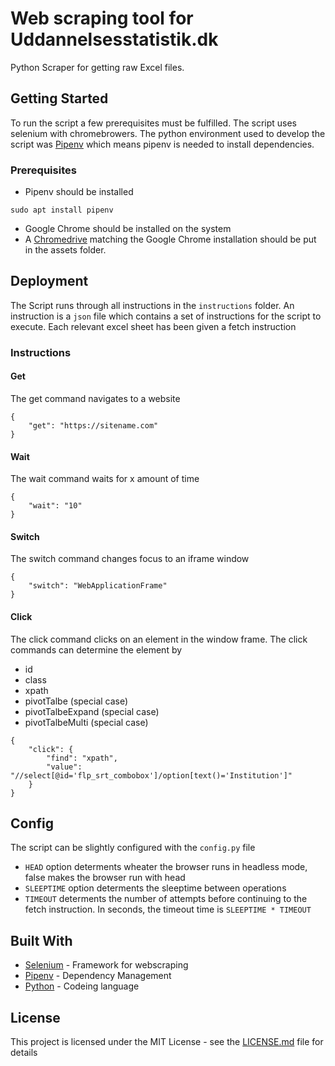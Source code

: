 # Web scraping tool for Uddannelsesstatistik.dk

Python Scraper for getting raw Excel files. 

## Getting Started

To run the script a few prerequisites must be fulfilled. The script uses selenium with chromebrowers. The python environment used to develop the script was [Pipenv](https://github.com/pypa/pipenv) which means pipenv is needed to install dependencies.

### Prerequisites

* Pipenv should be installed 
```
sudo apt install pipenv
```
* Google Chrome should be installed on the system 
* A [Chromedrive](https://chromedriver.chromium.org/) matching the Google Chrome installation should be put in the assets folder. 

## Deployment

The Script runs through all instructions in the `instructions` folder. An instruction is a `json` file which contains a set of instructions for the script to execute. Each relevant excel sheet has been given a fetch instruction 

### Instructions

#### Get
The get command navigates to a website

```
{
    "get": "https://sitename.com"
}
```

#### Wait
The wait command waits for x amount of time

```
{
    "wait": "10"
}
```

#### Switch
The switch command changes focus to an iframe window

```
{
    "switch": "WebApplicationFrame"
}
```

#### Click
The click command clicks on an element in the window frame. The click commands can determine the element by
* id
* class
* xpath
* pivotTalbe (special case)
* pivotTalbeExpand (special case)
* pivotTalbeMulti (special case)

```
{
    "click": {
        "find": "xpath",
        "value": "//select[@id='flp_srt_combobox']/option[text()='Institution']"
    }
}
```


## Config

The script can be slightly configured with the `config.py` file 
* `HEAD` option determents wheater the browser runs in headless mode, false makes the browser run with head
* `SLEEPTIME` option determents the sleeptime between operations
* `TIMEOUT` determents the number of attempts before continuing to the fetch instruction. In seconds, the timeout time is `SLEEPTIME * TIMEOUT`

## Built With

* [Selenium](https://selenium-python.readthedocs.io/) - Framework for webscraping
* [Pipenv](https://github.com/pypa/pipenv) - Dependency Management
* [Python](https://www.python.org/) - Codeing language

## License

This project is licensed under the MIT License - see the [LICENSE.md](LICENSE.md) file for details